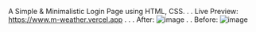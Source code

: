 A Simple & Minimalistic Login Page using HTML, CSS.
.
.
Live Preview: https://www.m-weather.vercel.app
.
.
.
After: ![image](https://github.com/mutahirmushtaq/Login-Form/assets/122474083/163254eb-954a-448a-92f4-857039443cc2)
.
.
Before: 
![image](https://github.com/danyalmoazzam/Login-Form/assets/154667312/18d9bbe2-2077-45b8-85f7-c26a6f023fe3)
